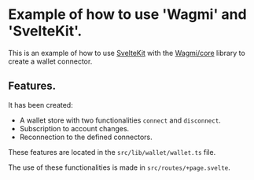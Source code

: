 # Example of how to use 'Wagmi' and 'SvelteKit'.

This is an example of how to use [SvelteKit](https://svelte.dev/) with the [Wagmi/core](https://github.com/wevm/wagmi) library to create a wallet connector.

## Features.

It has been created:
- A wallet store with two functionalities `connect` and `disconnect`.
- Subscription to account changes.
- Reconnection to the defined connectors.

These features are located in the `src/lib/wallet/wallet.ts` file.

The use of these functionalities is made in `src/routes/+page.svelte`.